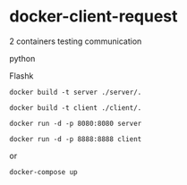 # docker-client-request

2 containers testing communication

python

Flashk

 `docker build -t server ./server/.`
 
 `docker build -t client ./client/.`

 `docker run -d -p 8080:8080 server`

 `docker run -d -p 8888:8888 client`
 
 or

 `docker-compose up`
